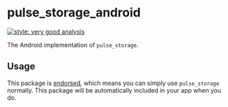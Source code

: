 # pulse_storage_android

[![style: very good analysis][very_good_analysis_badge]][very_good_analysis_link]

The Android implementation of `pulse_storage`.

## Usage

This package is [endorsed][endorsed_link], which means you can simply use `pulse_storage`
normally. This package will be automatically included in your app when you do.

[endorsed_link]: https://flutter.dev/docs/development/packages-and-plugins/developing-packages#endorsed-federated-plugin
[very_good_analysis_badge]: https://img.shields.io/badge/style-very_good_analysis-B22C89.svg
[very_good_analysis_link]: https://pub.dev/packages/very_good_analysis